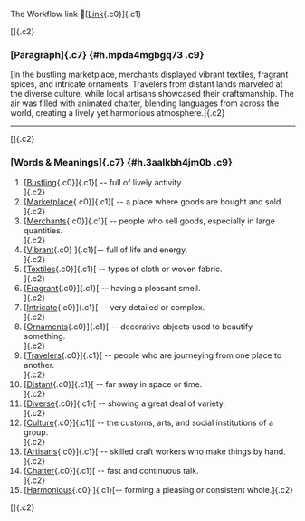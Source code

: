 The Workflow link
👏[[Link](https://www.google.com/url?q=http://www.google.com&sa=D&source=editors&ust=1759087661832669&usg=AOvVaw0zsaWYqjLqVvmmxBVJGu4O){.c0}]{.c1}

[]{.c2}

### [Paragraph]{.c7} {#h.mpda4mgbgq73 .c9}

[In the bustling marketplace, merchants displayed vibrant textiles,
fragrant spices, and intricate ornaments. Travelers from distant lands
marveled at the diverse culture, while local artisans showcased their
craftsmanship. The air was filled with animated chatter, blending
languages from across the world, creating a lively yet harmonious
atmosphere.]{.c2}

------------------------------------------------------------------------

[]{.c2}

### [Words & Meanings]{.c7} {#h.3aalkbh4jm0b .c9}

1.  [[Bustling](https://www.google.com/url?q=http://www.google.com&sa=D&source=editors&ust=1759087661833237&usg=AOvVaw01bk3kGCyQCPt6lmzP-zrX){.c0}]{.c1}[ --
    full of lively activity.\
    ]{.c2}
2.  [[Marketplace](https://www.google.com/url?q=http://www.google.com&sa=D&source=editors&ust=1759087661833344&usg=AOvVaw0fLT7uQPBSyIHGlsHB0Cvp){.c0}]{.c1}[ --
    a place where goods are bought and sold.\
    ]{.c2}
3.  [[Merchants](https://www.google.com/url?q=http://www.google.com&sa=D&source=editors&ust=1759087661833451&usg=AOvVaw3KMSHt6sYBZl2uPbypt4vb){.c0}]{.c1}[ --
    people who sell goods, especially in large quantities.\
    ]{.c2}
4.  [[Vibrant](https://www.google.com/url?q=http://www.google.com&sa=D&source=editors&ust=1759087661833559&usg=AOvVaw2Mwndx0GsQ5TmKNt-0o8JQ){.c0}
    ]{.c1}[-- full of life and energy.\
    ]{.c2}
5.  [[Textiles](https://www.google.com/url?q=http://www.google.com&sa=D&source=editors&ust=1759087661833644&usg=AOvVaw1Q_pnoKJD4icnivpH-VPXK){.c0}]{.c1}[ --
    types of cloth or woven fabric.\
    ]{.c2}
6.  [[Fragrant](https://www.google.com/url?q=http://www.google.com&sa=D&source=editors&ust=1759087661833741&usg=AOvVaw1Jvq2JzNk8cLsWVD3TDCJl){.c0}]{.c1}[ --
    having a pleasant smell.\
    ]{.c2}
7.  [[Intricate](https://www.google.com/url?q=http://www.google.com&sa=D&source=editors&ust=1759087661833887&usg=AOvVaw0zWSqXc1fc7s-ojrB_Pqus){.c0}]{.c1}[ --
    very detailed or complex.\
    ]{.c2}
8.  [[Ornaments](https://www.google.com/url?q=http://www.google.com&sa=D&source=editors&ust=1759087661834002&usg=AOvVaw33eYsx59l5gtMlzX5sVNEu){.c0}]{.c1}[ --
    decorative objects used to beautify something.\
    ]{.c2}
9.  [[Travelers](https://www.google.com/url?q=http://www.google.com&sa=D&source=editors&ust=1759087661834109&usg=AOvVaw3L2wdMvemCMU5l1q1MZT45){.c0}]{.c1}[ --
    people who are journeying from one place to another.\
    ]{.c2}
10. [[Distant](https://www.google.com/url?q=http://www.google.com&sa=D&source=editors&ust=1759087661834239&usg=AOvVaw367spvFqqDMwpQrPo0W_66){.c0}]{.c1}[ --
    far away in space or time.\
    ]{.c2}
11. [[Diverse](https://www.google.com/url?q=http://www.google.com&sa=D&source=editors&ust=1759087661834338&usg=AOvVaw2hxYiA_h3dJDbwmaCRPOfj){.c0}]{.c1}[ --
    showing a great deal of variety.\
    ]{.c2}
12. [[Culture](https://www.google.com/url?q=http://www.google.com&sa=D&source=editors&ust=1759087661834461&usg=AOvVaw1ZDUg8QHc2Ajo_XXBajikw){.c0}]{.c1}[ --
    the customs, arts, and social institutions of a group.\
    ]{.c2}
13. [[Artisans](https://www.google.com/url?q=http://www.google.com&sa=D&source=editors&ust=1759087661834597&usg=AOvVaw16_5d1GMH2KMIXKgiAoyrl){.c0}]{.c1}[ --
    skilled craft workers who make things by hand.\
    ]{.c2}
14. [[Chatter](https://www.google.com/url?q=http://www.google.com&sa=D&source=editors&ust=1759087661834734&usg=AOvVaw1yyVdSdD0chyK5whbVC-4V){.c0}]{.c1}[ --
    fast and continuous talk.\
    ]{.c2}
15. [[Harmonious](https://www.google.com/url?q=http://www.google.com&sa=D&source=editors&ust=1759087661834866&usg=AOvVaw35Tb4QvPQJtiRv9vSs5gT-){.c0}
    ]{.c1}[-- forming a pleasing or consistent whole.]{.c2}

[]{.c2}

